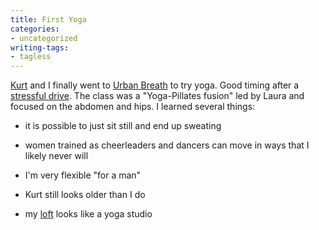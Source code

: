 ```yaml
---
title: First Yoga
categories:
- uncategorized
writing-tags:
- tagless
---
```


[Kurt][1] and I finally went to [Urban Breath][2] to try yoga.  Good timing after a [stressful drive][3].  The class was a "Yoga-Pillates fusion" led by Laura and focused on the abdomen and hips.  I learned several things:


   [1]: http://kurt.gerwitz.com/
   [2]: http://www.urbanbreath.com/
   [3]: /2005/10/19/my-destiny-includes-a-new-miata.html



  * it is possible to just sit still and end up sweating


  * women trained as cheerleaders and dancers can move in ways that I likely never will


  * I'm very flexible "for a man"


  * Kurt still looks older than I do


  * my [loft][4] looks like a yoga studio



   [4]: /library/stuff/esl401.html
